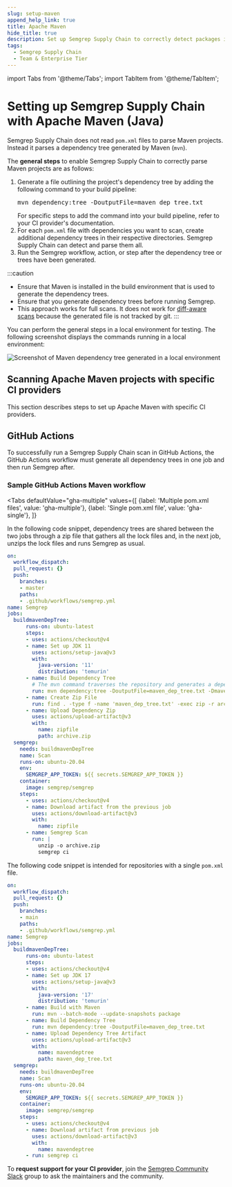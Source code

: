 ```yaml
---
slug: setup-maven
append_help_link: true
title: Apache Maven
hide_title: true
description: Set up Semgrep Supply Chain to correctly detect packages in Maven.
tags:
  - Semgrep Supply Chain
  - Team & Enterprise Tier
---
```



import Tabs from '@theme/Tabs';
import TabItem from '@theme/TabItem';

# Setting up Semgrep Supply Chain with Apache Maven (Java)

Semgrep Supply Chain does not read `pom.xml` files to parse Maven projects. Instead it parses a dependency tree generated by Maven (`mvn`).

The **general steps** to enable Semgrep Supply Chain to correctly parse Maven projects are as follows:

<ol>
    <li>Generate a file outlining the project's dependency tree by adding the following command to your build pipeline:<br />
    <pre class="language-bash">mvn dependency:tree -DoutputFile=maven_dep_tree.txt</pre>
    For specific steps to add the command into your build pipeline, refer to your CI provider's documentation.</li>
    <li>For each <code>pom.xml</code> file with dependencies you want to scan, create additional dependency trees in their respective directories. Semgrep Supply Chain can detect and parse them all.</li>
    <li>Run the Semgrep workflow, action, or step after the dependency tree or trees have been generated.</li>
</ol>

:::caution
* Ensure that Maven is installed in the build environment that is used to generate the dependency trees.
* Ensure that you generate dependency trees before running Semgrep.
* This approach works for full scans. It does not work for [diff-aware scans](/deployment/customize-ci-jobs#set-up-diff-aware-scans) because the generated file is not tracked by git.
:::

You can perform the general steps in a local environment for testing. The following screenshot displays the commands running in a local environment:

![Screenshot of Maven dependency tree generated in a local environment](/img/ssc-maven-local.png)

## Scanning Apache Maven projects with specific CI providers

This section describes steps to set up Apache Maven with specific CI providers.

## GitHub Actions

To successfully run a Semgrep Supply Chain scan in GitHub Actions, the GitHub Actions workflow must generate all dependency trees in one job and then run Semgrep after.

### Sample GitHub Actions Maven workflow

<Tabs
    defaultValue="gha-multiple"
    values={[
    {label: 'Multiple pom.xml files', value: 'gha-multiple'},
    {label: 'Single pom.xml file', value: 'gha-single'},
    ]}
>

<TabItem value='gha-multiple'>

In the following code snippet, dependency trees are shared between the two jobs through a zip file that gathers all the lock files and, in the next job, unzips the lock files and runs Semgrep as usual.

```yaml
on:
  workflow_dispatch:
  pull_request: {}
  push:
    branches:
    - master
    paths:
    - .github/workflows/semgrep.yml
name: Semgrep
jobs:
  buildmavenDepTree:
      runs-on: ubuntu-latest
      steps:
      - uses: actions/checkout@v4
      - name: Set up JDK 11
        uses: actions/setup-java@v3
        with:
          java-version: '11'
          distribution: 'temurin'
      - name: Build Dependency Tree
        # The mvn command traverses the repository and generates a dependency tree for each pom.xml file
        run: mvn dependency:tree -DoutputFile=maven_dep_tree.txt -Dmaven.test.skip=true
      - name: Create Zip File
        run: find . -type f -name 'maven_dep_tree.txt' -exec zip -r archive.zip {} +
      - name: Upload Dependency Zip
        uses: actions/upload-artifact@v3
        with:
          name: zipfile
          path: archive.zip
  semgrep:
    needs: buildmavenDepTree
    name: Scan
    runs-on: ubuntu-20.04
    env:
      SEMGREP_APP_TOKEN: ${{ secrets.SEMGREP_APP_TOKEN }}
    container:
      image: semgrep/semgrep
    steps:
      - uses: actions/checkout@v4
      - name: Download artifact from the previous job
        uses: actions/download-artifact@v3
        with:
          name: zipfile
      - name: Semgrep Scan
        run: |
          unzip -o archive.zip
          semgrep ci
```

</TabItem>

<TabItem value='gha-single'>

The following code snippet is intended for repositories with a single `pom.xml` file.

```yaml
on:
  workflow_dispatch:
  pull_request: {}
  push:
    branches:
    - main
    paths:
    - .github/workflows/semgrep.yml
name: Semgrep
jobs:
  buildmavenDepTree:
      runs-on: ubuntu-latest
      steps:
      - uses: actions/checkout@v4
      - name: Set up JDK 17
        uses: actions/setup-java@v3
        with:
          java-version: '17'
          distribution: 'temurin'
      - name: Build with Maven
        run: mvn --batch-mode --update-snapshots package
      - name: Build Dependency Tree
        run: mvn dependency:tree -DoutputFile=maven_dep_tree.txt
      - name: Upload Dependency Tree Artifact
        uses: actions/upload-artifact@v3
        with:
          name: mavendeptree
          path: maven_dep_tree.txt
  semgrep:
    needs: buildmavenDepTree
    name: Scan
    runs-on: ubuntu-20.04
    env:
      SEMGREP_APP_TOKEN: ${{ secrets.SEMGREP_APP_TOKEN }}
    container:
      image: semgrep/semgrep
    steps:
      - uses: actions/checkout@v4
      - name: Download artifact from previous job
        uses: actions/download-artifact@v3
        with:
          name: mavendeptree
      - run: semgrep ci
```
</TabItem>

</Tabs>

To **request support for your CI provider**, join the [Semgrep Community Slack](https://go.semgrep.dev/slack)  group to ask the maintainers and the community.
